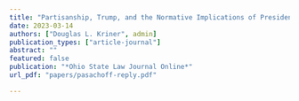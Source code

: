 ```yaml
---
title: "Partisanship, Trump, and the Normative Implications of Presidential Particularism: A Response to Pasachoff’s Executive Branch Control of Federal Grants"
date: 2023-03-14
authors: ["Douglas L. Kriner", admin]
publication_types: ["article-journal"]
abstract: ""
featured: false
publication: "*Ohio State Law Journal Online*"
url_pdf: "papers/pasachoff-reply.pdf"

---
```


